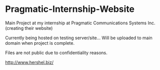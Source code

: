# Pragmatic-Internship-Website
Main Project at my internship at Pragmatic Communications Systems Inc. (creating their website)

Currently being hosted on testing server/site... Will be uploaded to main domain when project is complete.

Files are not public due to confidentiality reasons. 

http://www.hershel.biz/
